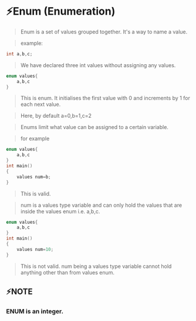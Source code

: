 # ⚡Enum (Enumeration)

> Enum is a set of values grouped together.
> It's a way to name a value.

> example:
```c++
int a,b,c;
```
> We have declared three int values without assigning any values.
```c++
enum values{
    a,b,c
}
```
> This is enum. It initialises the first value with 0 and increments by 1 for each next value.

> Here, by default a=0,b=1,c=2

> Enums limit what value can be assigned to a certain variable.

> for example
```c++
enum values{
    a,b,c
}
int main()
{
    values num=b;
}
```
> This is valid. 

> num is a values type variable and can only hold the values that are inside the values enum i.e. a,b,c.

```c++
enum values{
    a,b,c
}
int main()
{
    values num=10;
}
```
> This is not valid.
>num being a values type variable cannot hold anything other than from values enum.


## ⚡NOTE
### ENUM is an integer.